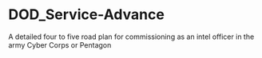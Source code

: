 # DOD_Service-Advance
A detailed four to five road plan for commissioning as an intel officer in the army Cyber Corps or Pentagon
